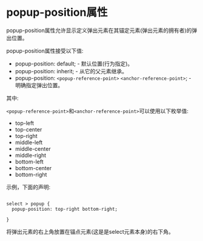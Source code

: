 # popup-position属性

popup-position属性允许显示定义弹出元素在其锚定元素(弹出元素的拥有者)的弹出位置。

popup-position属性接受以下值:

* popup-position: default; - 默认位置(行为指定)。
* popup-position: inherit; - 从它的父元素继承。
* popup-position: `<popup-reference-point>` `<anchor-reference-point>`; - 明确指定弹出位置。

其中:

`<popup-reference-point>`和`<anchor-reference-point>`可以使用以下枚举值:

* top-left
* top-center
* top-right
* middle-left
* middle-center
* middle-right
* bottom-left
* bottom-center
* bottom-right

示例，下面的声明:

<pre v-pre><code>
select > popup {
  popup-position: top-right bottom-right;

}
</code></pre>

将弹出元素的右上角放置在锚点元素(这是是select元素本身)的右下角。